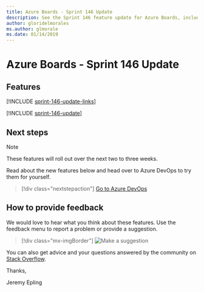 ```yaml
---
title: Azure Boards - Sprint 146 Update
description: See the Sprint 146 feature update for Azure Boards, including next steps.
author: gloridelmorales
ms.author: glmorale
ms.date: 01/14/2019
---
```


# Azure Boards - Sprint 146 Update

## Features

[!INCLUDE [sprint-146-update-links](../includes/boards/sprint-146-update-links.md)]

[!INCLUDE [sprint-146-update](../includes/boards/sprint-146-update.md)]

## Next steps

> [!NOTE]
> These features will roll out over the next two to three weeks.

Read about the new features below and head over to Azure DevOps to try them for yourself.

> [!div class="nextstepaction"]
> [Go to Azure DevOps](https://go.microsoft.com/fwlink/?LinkId=307137&campaign=o~msft~docs~product-vsts~release-notes)

## How to provide feedback

We would love to hear what you think about these features. Use the feedback menu to report a problem or provide a suggestion.

> [!div class="mx-imgBorder"]
> ![Make a suggestion](../../media/help-make-a-suggestion.png)

You can also get advice and your questions answered by the community on [Stack Overflow](https://stackoverflow.com/questions/tagged/vsts).

Thanks,

Jeremy Epling
